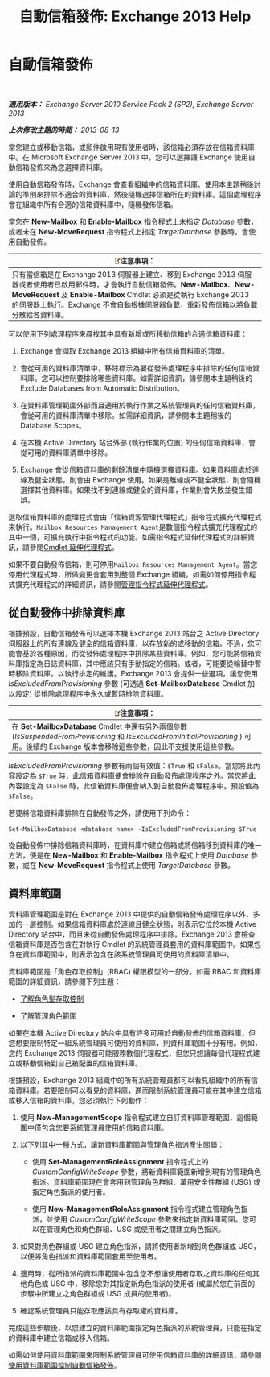﻿---
title: '自動信箱發佈: Exchange 2013 Help'
TOCTitle: 自動信箱發佈
ms:assetid: f4db4636-948c-466b-839c-300c1a3a9544
ms:mtpsurl: https://technet.microsoft.com/zh-tw/library/Ff477621(v=EXCHG.150)
ms:contentKeyID: 59637264
ms.date: 05/21/2018
mtps_version: v=EXCHG.150
ms.translationtype: MT
---

# 自動信箱發佈

 

_**適用版本：** Exchange Server 2010 Service Pack 2 (SP2), Exchange Server 2013_

_**上次修改主題的時間：** 2013-08-13_

當您建立或移動信箱，或郵件啟用現有使用者時，該信箱必須存放在信箱資料庫中。在 Microsoft Exchange Server 2013 中，您可以選擇讓 Exchange 使用自動信箱發佈來為您選擇資料庫。

使用自動信箱發佈時，Exchange 會查看組織中的信箱資料庫、使用本主題稍後討論的準則來排除不適合的資料庫，然後隨機選擇信箱所在的資料庫。這個處理程序會在組織中所有合適的信箱資料庫中，隨機發佈信箱。

當您在 **New-Mailbox** 和 **Enable-Mailbox** 指令程式上未指定 *Database* 參數，或者未在 **New-MoveRequest** 指令程式上指定 *TargetDatabase* 參數時，會使用自動發佈。

<table>
<thead>
<tr class="header">
<th><img src="images/Bb124558.note(EXCHG.150).gif" title="注意事項" alt="注意事項" />注意事項：</th>
</tr>
</thead>
<tbody>
<tr class="odd">
<td>只有當信箱是在 Exchange 2013 伺服器上建立、移到 Exchange 2013 伺服器或者使用者已啟用郵件時，才會執行自動信箱發佈。<strong>New-Mailbox</strong>、<strong>New-MoveRequest</strong> 及 <strong>Enable-Mailbox</strong> Cmdlet 必須是從執行 Exchange 2013 的伺服器上執行。Exchange 不會自動根據伺服器負載，重新發佈信箱以將負載分散給各資料庫。</td>
</tr>
</tbody>
</table>


可以使用下列處理程序來尋找其中具有新增或所移動信箱的合適信箱資料庫：

1.  Exchange 會擷取 Exchange 2013 組織中所有信箱資料庫的清單。

2.  會從可用的資料庫清單中，移除標示為要從發佈處理程序中排除的任何信箱資料庫。您可以控制要排除哪些資料庫。如需詳細資訊，請參閱本主題稍後的Exclude Databases from Automatic Distribution。

3.  在資料庫管理範圍外部而且適用於執行作業之系統管理員的任何信箱資料庫，會從可用的資料庫清單中移除。如需詳細資訊，請參閱本主題稍後的Database Scopes。

4.  在本機 Active Directory 站台外部 (執行作業的位置) 的任何信箱資料庫，會從可用的資料庫清單中移除。

5.  Exchange 會從信箱資料庫的剩餘清單中隨機選擇資料庫。如果資料庫處於連線及健全狀態，則會由 Exchange 使用。如果是離線或不健全狀態，則會隨機選擇其他資料庫。如果找不到連線或健全的資料庫，作業則會失敗並發生錯誤。

選取信箱資料庫的處理程式會由「信箱資源管理代理程式」指令程式擴充代理程式來執行。`Mailbox Resources Management Agent`是數個指令程式擴充代理程式的其中一個，可擴充執行中指令程式的功能。如需指令程式延伸代理程式的詳細資訊，請參閱[Cmdlet 延伸代理程式](cmdlet-extension-agents-exchange-2013-help.md)。

如果不要自動發佈信箱，則可停用`Mailbox Resources Management Agent`。當您停用代理程式時，所做變更會套用到整個 Exchange 組織。如需如何停用指令程式擴充代理程式的詳細資訊，請參閱[管理指令程式延伸代理程式](manage-cmdlet-extension-agents-exchange-2013-help.md)。

## 從自動發佈中排除資料庫

根據預設，自動信箱發佈可以選擇本機 Exchange 2013 站台之 Active Directory 伺服器上的所有連線及健全的信箱資料庫，以存放新的或移動的信箱。不過，您可能會基於各種原因，而從發佈處理程序中排除某些資料庫。例如，您可能將信箱資料庫指定為日誌資料庫，其中應該只有手動指定的信箱。或者，可能要從輪替中暫時移除資料庫，以執行排定的維護。Exchange 2013 會提供一些選項，讓您使用 *IsExcludedFromProvisioning* 參數 (可透過 **Set-MailboxDatabase** Cmdlet 加以設定) 從排除處理程序中永久或暫時排除資料庫。

<table>
<thead>
<tr class="header">
<th><img src="images/Bb124558.note(EXCHG.150).gif" title="注意事項" alt="注意事項" />注意事項：</th>
</tr>
</thead>
<tbody>
<tr class="odd">
<td>在 <strong>Set-MailboxDatabase</strong> Cmdlet 中還有另外兩個參數 (<em>IsSuspendedFromProvisioning</em> 和 <em>IsExcludedFromInitialProvisioning</em> ) 可用。後續的 Exchange 版本會移除這些參數，因此不支援使用這些參數。</td>
</tr>
</tbody>
</table>


*IsExcludedFromProvisioning* 參數有兩個有效值：`$True` 和 `$False`。當您將此內容設定為 `$True` 時，此信箱資料庫便會排除在自動發佈處理程序之外。當您將此內容設定為 `$False` 時，此信箱資料庫便會納入到自動發佈處理程序中。預設值為 `$False`。

若要將信箱資料庫排除在自動發佈之外，請使用下列命令：

    Set-MailboxDatabase <database name> -IsExcludedFromProvisioning $True

從自動發佈中排除信箱資料庫時，在資料庫中建立信箱或將信箱移到資料庫的唯一方法，便是在 **New-Mailbox** 和 **Enable-Mailbox** 指令程式上使用 *Database* 參數，或在 **New-MoveRequest** 指令程式上使用 *TargetDatabase* 參數。

## 資料庫範圍

資料庫管理範圍是對在 Exchange 2013 中提供的自動信箱發佈處理程序以外，多加的一層控制。如果信箱資料庫處於連線且健全狀態，則表示它位於本機 Active Directory 站台中，而且未從自動發佈處理程序中排除。Exchange 2013 會檢查信箱資料庫是否包含在對執行 Cmdlet 的系統管理員套用的資料庫範圍中。如果包含在資料庫範圍中，則表示包含在該系統管理員可使用的資料庫清單中。

資料庫範圍是「角色存取控制」(RBAC) 權限模型的一部分。如需 RBAC 和資料庫範圍的詳細資訊，請參閱下列主題：

  - [了解角色型存取控制](understanding-role-based-access-control-exchange-2013-help.md)

  - [了解管理角色範圍](understanding-management-role-scopes-exchange-2013-help.md)

如果在本機 Active Directory 站台中具有許多可用於自動發佈的信箱資料庫，但您想要限制特定一組系統管理員可使用的資料庫，則資料庫範圍十分有用。例如，您的 Exchange 2013 伺服器可能服務數個代理程式，但您只想讓每個代理程式建立或移動信箱到自己被配置的信箱資料庫。

根據預設，Exchange 2013 組織中的所有系統管理員都可以看見組織中的所有信箱資料庫。若要限制可以看見的資料庫，進而限制系統管理員可能在其中建立信箱或移入信箱的資料庫，您必須執行下列動作：

1.  使用 **New-ManagementScope** 指令程式建立自訂資料庫管理範圍，這個範圍中僅包含您要系統管理員使用的信箱資料庫。

2.  以下列其中一種方式，讓新資料庫範圍與管理角色指派產生關聯：
    
      - 使用 **Set-ManagementRoleAssignment** 指令程式上的 *CustomConfigWriteScope* 參數，將新資料庫範圍新增到現有的管理角色指派。資料庫範圍現在會套用到管理角色群組、萬用安全性群組 (USG) 或指定角色指派的使用者。
    
      - 使用 **New-ManagementRoleAssignment** 指令程式建立管理角色指派，並使用 *CustomConfigWriteScope* 參數來指定新資料庫範圍。您可以在管理角色和角色群組、USG 或使用者之間建立角色指派。

3.  如果對角色群組或 USG 建立角色指派，請將使用者新增到角色群組或 USG，以便將角色指派和資料庫範圍套用至使用者。

4.  適用時，從所指派的資料庫範圍中包含您不想讓使用者存取之資料庫的任何其他角色或 USG 中，移除您對其指定新角色指派的使用者 (或屬於您在前面的步驟中所建立之角色群組或 USG 成員的使用者)。

5.  確認系統管理員只能存取應該具有存取權的資料庫。

完成這些步驟後，以您建立的資料庫範圍指定角色指派的系統管理員，只能在指定的資料庫中建立信箱或移入信箱。

如需如何使用資料庫範圍來限制系統管理員可使用信箱資料庫的詳細資訊，請參閱[使用資料庫範圍控制自動信箱發佈](control-automatic-mailbox-distribution-using-database-scopes-exchange-2013-help.md)。

